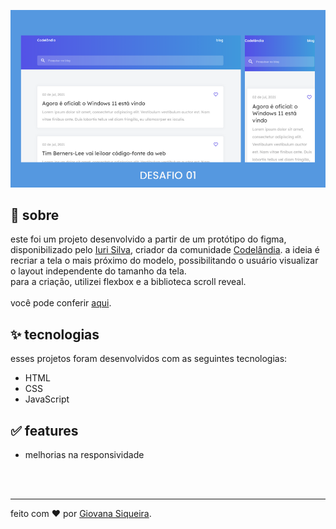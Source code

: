 ![image](assets/blog-codelandia.png)

## 🌈 sobre

este foi um projeto desenvolvido a partir de um protótipo do figma, disponibilizado pelo [Iuri Silva](https://github.com/iuricode/), criador da comunidade [Codelândia](https://discord.com/invite/QevDJqCzaY). a ideia é recriar a tela o mais próximo do modelo, possibilitando o usuário visualizar o layout independente do tamanho da tela. </br>
para a criação, utilizei flexbox e a biblioteca scroll reveal. </br></br>
você pode conferir [aqui](https://giovxna.github.io/blog/).

## ✨ tecnologias

esses projetos foram desenvolvidos com as seguintes tecnologias:

- HTML
- CSS
- JavaScript

## ✅ features

- melhorias na responsividade

</br></br>

---

feito com ❤️ por [Giovana Siqueira](https://www.linkedin.com/in/giovana--siqueira/).
